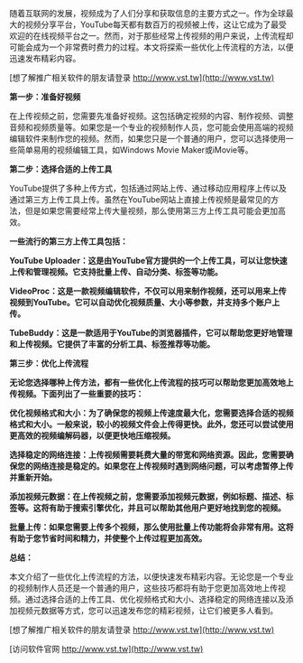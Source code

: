 随着互联网的发展，视频成为了人们分享和获取信息的主要方式之一。作为全球最大的视频分享平台，YouTube每天都有数百万的视频被上传，这让它成为了最受欢迎的在线视频平台之一。然而，对于那些经常上传视频的用户来说，上传流程却可能会成为一个非常费时费力的过程。本文将探索一些优化上传流程的方法，以便迅速发布精彩内容。

[想了解推广相关软件的朋友请登录 http://www.vst.tw](http://www.vst.tw)

**第一步：准备好视频**

在上传视频之前，您需要先准备好视频。这包括确定视频的内容、制作视频、调整音频和视频质量等。如果您是一个专业的视频制作人员，您可能会使用高端的视频编辑软件来制作您的视频。然而，如果您只是一个普通的用户，您可以选择使用一些简单易用的视频编辑工具，如Windows Movie Maker或iMovie等。

**第二步：选择合适的上传工具**

YouTube提供了多种上传方式，包括通过网站上传、通过移动应用程序上传以及通过第三方上传工具上传。虽然在YouTube网站上直接上传视频是最常见的方法，但是如果您需要经常上传大量视频，那么使用第三方上传工具可能会更加高效。

**一些流行的第三方上传工具包括：**

**YouTube Uploader：这是由YouTube官方提供的一个上传工具，可以让您快速上传和管理视频。它支持批量上传、自动分类、标签等功能。**

**VideoProc：这是一款视频编辑软件，不仅可以用来制作视频，还可以用来上传视频到YouTube。它可以自动优化视频质量、大小等参数，并支持多个账户上传。**

**TubeBuddy：这是一款适用于YouTube的浏览器插件，它可以帮助您更好地管理和上传视频。它提供了丰富的分析工具、标签推荐等功能。**

**第三步：优化上传流程**

**无论您选择哪种上传方法，都有一些优化上传流程的技巧可以帮助您更加高效地上传视频。下面列出了一些重要的技巧：**

**优化视频格式和大小：为了确保您的视频上传速度最大化，您需要选择合适的视频格式和大小。一般来说，较小的视频文件会上传得更快。此外，您还可以尝试使用更高效的视频编解码器，以便更快地压缩视频。**

**选择稳定的网络连接：上传视频需要耗费大量的带宽和网络资源。因此，您需要确保您的网络连接是稳定的。如果您在上传视频时遇到网络问题，可以考虑暂停上传并重新开始。**

**添加视频元数据：在上传视频之前，您需要添加视频元数据，例如标题、描述、标签等。这将有助于搜索引擎优化，并且可以帮助其他用户更好地找到您的视频。**

**批量上传：如果您需要上传多个视频，那么使用批量上传功能将会非常有用。这将有助于您节省时间和精力，并使整个上传过程更加高效。**

**总结：**

本文介绍了一些优化上传流程的方法，以便快速发布精彩内容。无论您是一个专业的视频制作人员还是一个普通的用户，这些技巧都将有助于您更加高效地上传视频。通过选择合适的上传工具、优化视频格式和大小、选择稳定的网络连接以及添加视频元数据等方式，您可以迅速发布您的精彩视频，让它们被更多人看到。

[想了解推广相关软件的朋友请登录 http://www.vst.tw](http://www.vst.tw)


[访问软件官网 http://www.vst.tw](http://www.vst.tw)
